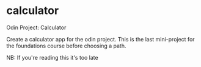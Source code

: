 # calculator
Odin Project: Calculator

Create a calculator app for the odin project. 
This is the last mini-project for the foundations course before choosing a path. 

NB: If you're reading this it's too late